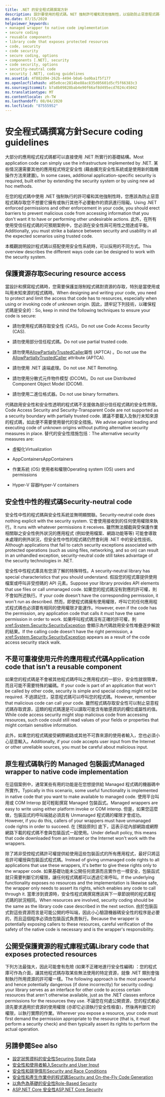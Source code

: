 ```yaml
---
title: .NET 的安全程式碼撰寫方針
description: 設計要使用的程式碼。NET 強制許可權和其他強制性，以協助防止惡意程式碼存取資料或執行其他動作。
ms.date: 07/15/2020
helpviewer_keywords:
- managed wrapper to native code implementation
- secure coding
- reusable components
- library code that exposes protected resources
- code, security
- code security
- secure coding, options
- components [.NET], security
- code security, options
- security-neutral code
- security [.NET], coding guidelines
ms.assetid: 4f882d94-262b-4494-b0a6-ba9ba1f5f177
ms.openlocfilehash: a05e0cec2814be88ac835d05601d5cf5f66383c3
ms.sourcegitcommit: b7a8b09828bab4e90f66af8d495ecd7024c45042
ms.translationtype: MT
ms.contentlocale: zh-TW
ms.lasthandoff: 08/04/2020
ms.locfileid: "87555952"
---
```

# <a name="secure-coding-guidelines"></a><span data-ttu-id="29716-103">安全程式碼撰寫方針</span><span class="sxs-lookup"><span data-stu-id="29716-103">Secure coding guidelines</span></span>

<span data-ttu-id="29716-104">大部分的應用程式程式碼都可以直接使用 .NET 所實行的基礎結構。</span><span class="sxs-lookup"><span data-stu-id="29716-104">Most application code can simply use the infrastructure implemented by .NET.</span></span> <span data-ttu-id="29716-105">某些情況還需要其他的應用程式特定安全性 (藉由擴充安全性系統或是使用新的臨機操作方法來建置)。</span><span class="sxs-lookup"><span data-stu-id="29716-105">In some cases, additional application-specific security is required, built either by extending the security system or by using new ad hoc methods.</span></span>

<span data-ttu-id="29716-106">在您的程式碼中使用 .NET 強制執行的許可權和其他強制性時，您應該為防止惡意程式碼存取您不想要它擁有或執行其他不必要動作的資訊進行阻礙。</span><span class="sxs-lookup"><span data-stu-id="29716-106">Using .NET enforced permissions and other enforcement in your code, you should erect barriers to prevent malicious code from accessing information that you don't want it to have or performing other undesirable actions.</span></span> <span data-ttu-id="29716-107">此外，在所有使用受信任程式碼的可預期案例中，您必須在安全性與可用性之間達成平衡。</span><span class="sxs-lookup"><span data-stu-id="29716-107">Additionally, you must strike a balance between security and usability in all the expected scenarios using trusted code.</span></span>

<span data-ttu-id="29716-108">本概觀說明設計程式碼以搭配使用安全性系統時，可以採用的不同方式。</span><span class="sxs-lookup"><span data-stu-id="29716-108">This overview describes the different ways code can be designed to work with the security system.</span></span>

## <a name="securing-resource-access"></a><span data-ttu-id="29716-109">保護資源存取</span><span class="sxs-lookup"><span data-stu-id="29716-109">Securing resource access</span></span>

<span data-ttu-id="29716-110">當設計和撰寫程式碼時，您需要保護並限制程式碼對資源的存取，特別是當使用或叫用未知來源的程式碼時。</span><span class="sxs-lookup"><span data-stu-id="29716-110">When designing and writing your code, you need to protect and limit the access that code has to resources, especially when using or invoking code of unknown origin.</span></span> <span data-ttu-id="29716-111">因此，請牢記下列技術，以確保程式碼是安全的︰</span><span class="sxs-lookup"><span data-stu-id="29716-111">So, keep in mind the following techniques to ensure your code is secure:</span></span>

- <span data-ttu-id="29716-112">請勿使用程式碼存取安全性 (CAS)。</span><span class="sxs-lookup"><span data-stu-id="29716-112">Do not use Code Access Security (CAS).</span></span>

- <span data-ttu-id="29716-113">請勿使用部分信任程式碼。</span><span class="sxs-lookup"><span data-stu-id="29716-113">Do not use partial trusted code.</span></span>

- <span data-ttu-id="29716-114">請勿使用[AllowPartiallyTrustedCaller](xref:System.Security.AllowPartiallyTrustedCallersAttribute)屬性 (APTCA) 。</span><span class="sxs-lookup"><span data-stu-id="29716-114">Do not use the [AllowPartiallyTrustedCaller](xref:System.Security.AllowPartiallyTrustedCallersAttribute) attribute (APTCA).</span></span>

- <span data-ttu-id="29716-115">請勿使用 .NET 遠端處理。</span><span class="sxs-lookup"><span data-stu-id="29716-115">Do not use .NET Remoting.</span></span>

- <span data-ttu-id="29716-116">請勿使用分散式元件物件模型 (DCOM)。</span><span class="sxs-lookup"><span data-stu-id="29716-116">Do not use Distributed Component Object Model (DCOM).</span></span>

- <span data-ttu-id="29716-117">請勿使用二進位格式器。</span><span class="sxs-lookup"><span data-stu-id="29716-117">Do not use binary formatters.</span></span>

<span data-ttu-id="29716-118">代碼啟用安全性和安全性透明的程式碼不支援做為部分信任程式碼的安全性界限。</span><span class="sxs-lookup"><span data-stu-id="29716-118">Code Access Security and Security-Transparent Code are not supported as a security boundary with partially trusted code.</span></span> <span data-ttu-id="29716-119">建議不要載入及執行未知來源的程式碼，如此便不需要使用替代的安全措施。</span><span class="sxs-lookup"><span data-stu-id="29716-119">We advise against loading and executing code of unknown origins without putting alternative security measures in place.</span></span> <span data-ttu-id="29716-120">替代的安全性措施包括︰</span><span class="sxs-lookup"><span data-stu-id="29716-120">The alternative security measures are:</span></span>

- <span data-ttu-id="29716-121">虛擬化</span><span class="sxs-lookup"><span data-stu-id="29716-121">Virtualization</span></span>

- <span data-ttu-id="29716-122">AppContainers</span><span class="sxs-lookup"><span data-stu-id="29716-122">AppContainers</span></span>

- <span data-ttu-id="29716-123">作業系統 (OS) 使用者和權限</span><span class="sxs-lookup"><span data-stu-id="29716-123">Operating system (OS) users and permissions</span></span>

- <span data-ttu-id="29716-124">Hyper-V 容器</span><span class="sxs-lookup"><span data-stu-id="29716-124">Hyper-V containers</span></span>

## <a name="security-neutral-code"></a><span data-ttu-id="29716-125">安全性中性的程式碼</span><span class="sxs-lookup"><span data-stu-id="29716-125">Security-neutral code</span></span>

<span data-ttu-id="29716-126">安全性中性的程式碼與安全性系統並無明顯關聯。</span><span class="sxs-lookup"><span data-stu-id="29716-126">Security-neutral code does nothing explicit with the security system.</span></span> <span data-ttu-id="29716-127">它會使用接收到的任何使用權限來執行。</span><span class="sxs-lookup"><span data-stu-id="29716-127">It runs with whatever permissions it receives.</span></span> <span data-ttu-id="29716-128">雖然無法攔截與受保護作業相關聯之安全性例外狀況的應用程式 (例如使用檔案、網路功能等等) 可能會導致未處理的例外狀況，但安全性中性的程式碼仍然會利用 .NET 中的安全性技術。</span><span class="sxs-lookup"><span data-stu-id="29716-128">Although applications that fail to catch security exceptions associated with protected operations (such as using files, networking, and so on) can result in an unhandled exception, security-neutral code still takes advantage of the security technologies in .NET.</span></span>

<span data-ttu-id="29716-129">安全性中性程式庫具有您須了解的特殊特性。</span><span class="sxs-lookup"><span data-stu-id="29716-129">A security-neutral library has special characteristics that you should understand.</span></span> <span data-ttu-id="29716-130">假設您的程式庫提供使用檔案或呼叫非受控碼的 API 元素。</span><span class="sxs-lookup"><span data-stu-id="29716-130">Suppose your library provides API elements that use files or call unmanaged code.</span></span> <span data-ttu-id="29716-131">如果您的程式碼沒有對應的許可權，則不會如所述執行。</span><span class="sxs-lookup"><span data-stu-id="29716-131">If your code doesn't have the corresponding permission, it won't run as described.</span></span> <span data-ttu-id="29716-132">然而，即使程式碼擁有使用權限，呼叫它的任何應用程式程式碼也必須要有相同的使用權限才能運作。</span><span class="sxs-lookup"><span data-stu-id="29716-132">However, even if the code has the permission, any application code that calls it must have the same permission in order to work.</span></span> <span data-ttu-id="29716-133">如果呼叫程式碼沒有正確的許可權，則 <xref:System.Security.SecurityException> 會顯示為代碼啟用安全性堆疊逐步解說的結果。</span><span class="sxs-lookup"><span data-stu-id="29716-133">If the calling code doesn't have the right permission, a <xref:System.Security.SecurityException> appears as a result of the code access security stack walk.</span></span>

## <a name="application-code-that-isnt-a-reusable-component"></a><span data-ttu-id="29716-134">不是可重複使用元件的應用程式代碼</span><span class="sxs-lookup"><span data-stu-id="29716-134">Application code that isn't a reusable component</span></span>

<span data-ttu-id="29716-135">如果您的程式碼是不會被其他程式碼呼叫之應用程式的一部分，安全性就很簡單，而且可能不需要特殊的編碼。</span><span class="sxs-lookup"><span data-stu-id="29716-135">If your code is part of an application that won't be called by other code, security is simple and special coding might not be required.</span></span> <span data-ttu-id="29716-136">不過請記住，惡意程式碼可以呼叫您的程式碼。</span><span class="sxs-lookup"><span data-stu-id="29716-136">However, remember that malicious code can call your code.</span></span> <span data-ttu-id="29716-137">雖然程式碼存取安全性可以制止惡意程式碼存取資源，這類的程式碼還是可以讀取可能含有敏感資訊的欄位或屬性的值。</span><span class="sxs-lookup"><span data-stu-id="29716-137">While code access security might stop malicious code from accessing resources, such code could still read values of your fields or properties that might contain sensitive information.</span></span>

<span data-ttu-id="29716-138">此外，如果您的程式碼接受網際網路或其他不可靠來源的使用者輸入，您也必須小心惡意輸入。</span><span class="sxs-lookup"><span data-stu-id="29716-138">Additionally, if your code accepts user input from the Internet or other unreliable sources, you must be careful about malicious input.</span></span>

## <a name="managed-wrapper-to-native-code-implementation"></a><span data-ttu-id="29716-139">原生程式碼執行的 Managed 包裝函式</span><span class="sxs-lookup"><span data-stu-id="29716-139">Managed wrapper to native code implementation</span></span>

<span data-ttu-id="29716-140">在這個案例中，通常某些有用的功能是在您想提供給 Managed 程式碼的機器碼中所實作。</span><span class="sxs-lookup"><span data-stu-id="29716-140">Typically in this scenario, some useful functionality is implemented in native code that you want to make available to managed code.</span></span> <span data-ttu-id="29716-141">使用平台叫用或 COM Interop 就可輕鬆撰寫 Managed 包裝函式。</span><span class="sxs-lookup"><span data-stu-id="29716-141">Managed wrappers are easy to write using either platform invoke or COM interop.</span></span> <span data-ttu-id="29716-142">但是，如果您這麼做，包裝函式的呼叫端就必須具有 Unmanaged 程式碼的權限才會成功。</span><span class="sxs-lookup"><span data-stu-id="29716-142">However, if you do this, callers of your wrappers must have unmanaged code rights in order to succeed.</span></span> <span data-ttu-id="29716-143">在 [預設原則] 底下，這表示從內部網路或網際網路下載的程式碼不會與包裝函式一起使用。</span><span class="sxs-lookup"><span data-stu-id="29716-143">Under default policy, this means that code downloaded from an intranet or the Internet won't work with the wrappers.</span></span>

<span data-ttu-id="29716-144">除了將非受控程式碼許可權提供給使用這些包裝函式的所有應用程式，最好只將這些許可權授與包裝函式程式碼。</span><span class="sxs-lookup"><span data-stu-id="29716-144">Instead of giving unmanaged code rights to all applications that use these wrappers, it's better to give these rights only to the wrapper code.</span></span> <span data-ttu-id="29716-145">如果基礎功能未公開任何資源而且實作也一樣安全，包裝函式就只需要判斷它的權限，讓任何程式碼都可以透過它來呼叫。</span><span class="sxs-lookup"><span data-stu-id="29716-145">If the underlying functionality exposes no resources and the implementation is likewise safe, the wrapper only needs to assert its rights, which enables any code to call through it.</span></span> <span data-ttu-id="29716-146">當牽涉到資源時，安全性程式碼撰寫應該與下一章節說明的程式庫程式碼的狀況相同。</span><span class="sxs-lookup"><span data-stu-id="29716-146">When resources are involved, security coding should be the same as the library code case described in the next section.</span></span> <span data-ttu-id="29716-147">由於包裝函式對這些資源而言是可能公開的呼叫端，因此小心驗證機器碼安全性的程序是必要的，而且這個程序必須由包裝函式負責執行。</span><span class="sxs-lookup"><span data-stu-id="29716-147">Because the wrapper is potentially exposing callers to these resources, careful verification of the safety of the native code is necessary and is the wrapper's responsibility.</span></span>

## <a name="library-code-that-exposes-protected-resources"></a><span data-ttu-id="29716-148">公開受保護資源的程式庫程式碼</span><span class="sxs-lookup"><span data-stu-id="29716-148">Library code that exposes protected resources</span></span>

<span data-ttu-id="29716-149">下列方法最強大，因此可能會有危險 (如果不正確地進行安全性編碼) ：您的程式庫可作為介面，讓其他程式碼存取某些無法使用的特定資源，就像 .NET 類別會強制執行所用資源的許可權一樣。</span><span class="sxs-lookup"><span data-stu-id="29716-149">The following approach is the most powerful and hence potentially dangerous (if done incorrectly) for security coding: your library serves as an interface for other code to access certain resources that aren't otherwise available, just as the .NET classes enforce permissions for the resources they use.</span></span> <span data-ttu-id="29716-150">不論您在何處公開資源，您的程式都必須先要求適用於資源的使用權限 (亦即它必須執行安全性檢查)，然後再判斷它的權限，以執行實際的作業。</span><span class="sxs-lookup"><span data-stu-id="29716-150">Wherever you expose a resource, your code must first demand the permission appropriate to the resource (that is, it must perform a security check) and then typically assert its rights to perform the actual operation.</span></span>

## <a name="see-also"></a><span data-ttu-id="29716-151">另請參閱</span><span class="sxs-lookup"><span data-stu-id="29716-151">See also</span></span>

- [<span data-ttu-id="29716-152">設定狀態資料的安全性</span><span class="sxs-lookup"><span data-stu-id="29716-152">Securing State Data</span></span>](securing-state-data.md)
- [<span data-ttu-id="29716-153">安全性和使用者輸入</span><span class="sxs-lookup"><span data-stu-id="29716-153">Security and User Input</span></span>](security-and-user-input.md)
- [<span data-ttu-id="29716-154">安全性和競爭情形</span><span class="sxs-lookup"><span data-stu-id="29716-154">Security and Race Conditions</span></span>](security-and-race-conditions.md)
- [<span data-ttu-id="29716-155">安全性和產生作業中的程式碼</span><span class="sxs-lookup"><span data-stu-id="29716-155">Security and On-the-Fly Code Generation</span></span>](security-and-on-the-fly-code-generation.md)
- [<span data-ttu-id="29716-156">以角色為基礎的安全性</span><span class="sxs-lookup"><span data-stu-id="29716-156">Role-Based Security</span></span>](role-based-security.md)
- [<span data-ttu-id="29716-157">ASP.NET Core 安全性</span><span class="sxs-lookup"><span data-stu-id="29716-157">ASP.NET Core Security</span></span>](/aspnet/core/security/)
